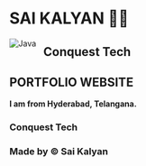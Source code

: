 # SAI KALYAN 🏋🏼

<img align="left" alt="Java"  style="padding-right:10px;" src="https://github.com/Saikalyan11/Portfolio/blob/master/Cover%20page.png" />

## **Conquest Tech**

## PORTFOLIO WEBSITE

**I am from Hyderabad, Telangana.**

### **Conquest Tech**

### **Made by ©️ Sai Kalyan**
